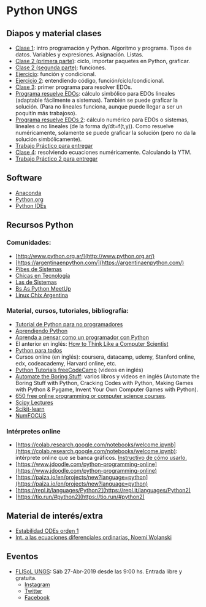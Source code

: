 # Python UNGS


## Diapos y material clases

- [Clase 1](https://github.com/sebasped/pythonungs/blob/master/pythonClase1.pdf): intro programación y Python. Algoritmo y programa. Tipos de datos. Variables y expresiones. Asignación. Listas.
- [Clase 2 (primera parte)](https://github.com/sebasped/pythonungs/blob/master/pythonClase2.pdf): ciclo, importar paquetes en Python, graficar.
- [Clase 2 (segunda parte)](https://github.com/sebasped/pythonungs/blob/master/pythonClase2parte2.pdf): funciones.
- [Ejercicio](https://github.com/sebasped/pythonungs/blob/master/pythonEjercicio.pdf): función y condicional.
- [Ejercicio 2](https://github.com/sebasped/pythonungs/blob/master/pythonEjercicio2.pdf): entendiendo código, función/ciclo/condicional.
- [Clase 3](https://github.com/sebasped/pythonungs/blob/master/pythonClase3.pdf): primer programa para resolver EDOs.
- [Programa resuelve EDOs](https://github.com/sebasped/pythonungs/blob/master/resuelveEcDif.py): cálculo simbólico para EDOs lineales (adaptable fácilmente a sistemas). También se puede graficar la solución. (Para no lineales funciona, aunque puede llegar a ser un poquitín más trabajoso). 
- [Programa resuelve EDOs 2](https://github.com/sebasped/pythonungs/blob/master/odeFinal.py): cálculo numérico para EDOs o sistemas, lineales o no lineales (de la forma dy/dt=f(t,y)). Como resuelve numéricamente, solamente se puede graficar la solución (pero no da la solución simbólicamente).
- [Trabajo Práctico para entregar](https://github.com/sebasped/pythonungs/blob/master/tp_python.pdf)
- [Clase 4](https://github.com/sebasped/pythonungs/blob/master/pythonClase4.pdf): resolviendo ecuaciones numéricamente. Calculando la YTM.
- [Trabajo Práctico 2 para entregar](https://github.com/sebasped/pythonungs/blob/master/tp_python2.pdf)


## Software

- [Anaconda](https://www.anaconda.com/distribution/#download-section)
- [Python.org](https://www.python.org/downloads/)
- [Python IDEs](https://wiki.python.org/moin/IntegratedDevelopmentEnvironments)


## Recursos Python
### Comunidades:
- [http://www.python.org.ar/](http://www.python.org.ar/)
- [https://argentinaenpython.com/](https://argentinaenpython.com/)
- [Pibes de Sistemas](https://twitter.com/pibesdesistemas)
- [Chicas en Tecnología](https://www.chicasentecnologia.org/)
- [Las de Sistemas](https://twitter.com/lasdesistemas)
- [Bs As Python MeetUp](https://www.meetup.com/Buenos-Aires-Python-Meetup/)
- [Linux Chix Argentina](https://twitter.com/linuxchixar)

### Material, cursos, tutoriales, bibliografía:
- [Tutorial de Python para no programadores](http://jjc.freeshell.org/easytut/easytut_es/easytut.html)
- [Aprendiendo Python](http://www.python.org.ar/wiki/AprendiendoPython)
- [Aprenda a pensar como un programador con Python](https://argentinaenpython.com/quiero-aprender-python/aprenda-a-pensar-como-un-programador-con-python.pdf)
- El anterior en inglés: [How to Think Like a Computer Scientist](http://openbookproject.net/thinkcs/python/english2e/)
- [Python para todos](https://launchpadlibrarian.net/18980633/Python%20para%20todos.pdf)
- Cursos online (en inglés): coursera, datacamp, udemy, Stanford online, edx, codeacademy, Harvard online, etc.
- [Python Tutorials freeCodeCamp](https://www.youtube.com/playlist?list=PLWKjhJtqVAbnqBxcdjVGgT3uVR10bzTEB) (videos en inglés)
- [Automate the Boring Stuff](https://automatetheboringstuff.com): varios libros y videos en inglés (Automate the Boring Stuff with Python, Cracking Codes with Python, Making Games with Python & Pygame, Invent Your Own Computer Games with Python).
- [650 free online programming or computer science courses](https://www.freecodecamp.org/news/650-free-online-programming-computer-science-courses-you-can-start-this-summer/).
- [Scipy Lectures](https://scipy-lectures.org/index.html)
- [Scikit-learn](https://scikit-learn.org/)
- [NumFOCUS](https://numfocus.org/sponsored-projects)

### Intérpretes online
- [https://colab.research.google.com/notebooks/welcome.ipynb](https://colab.research.google.com/notebooks/welcome.ipynb): intérprete online que se banca gráficos. [Instructivo de cómo usarlo.](https://github.com/sebasped/pythonungs/blob/master/python_online_con_graficos.pdf)
- [https://www.jdoodle.com/python-programming-online](https://www.jdoodle.com/python-programming-online)
- [https://paiza.io/en/projects/new?language=python](https://paiza.io/en/projects/new?language=python)
- [https://repl.it/languages/Python2](https://repl.it/languages/Python2)
- [https://tio.run/#python2](https://tio.run/#python2)
	

## Material de interés/extra
- [Estabilidad ODEs orden 1](https://github.com/sebasped/pythonungs/blob/master/edosOrden1Estabilidad.pdf)
- [Int. a las ecuaciones diferenciales ordinarias, Noemí Wolanski](http://cms.dm.uba.ar/depto/public/Curso%20de%20grado/fascgrado1.pdf)

## Eventos
- [FLISoL UNGS](https://eventol.flisol.org.ar/events/malvinas-argentinas/): Sáb 27-Abr-2019 desde las 9:00 hs. Entrada libre y gratuita.
	- [Instagram](https://www.instagram.com/flisolungs/)
	- [Twitter](https://www.twitter.com/flisol_ungs)
	- [Facebook](https://www.facebook.com/groups/guffslug/)


